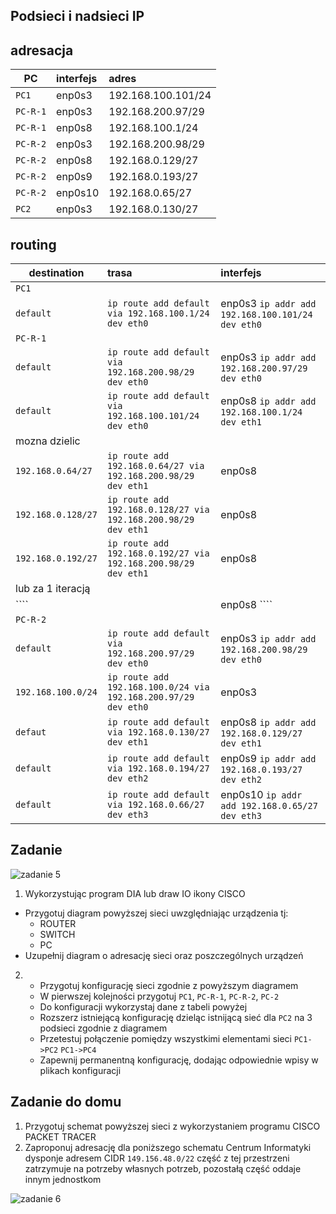 Podsieci i nadsieci IP
----------------------

adresacja
-----------------------------------------------------
| PC     |  interfejs   | adres  |
| --------- |:-------------| :---------------| 
| ``PC1``   | enp0s3 | 192.168.100.101/24     |
| ``PC-R-1``| enp0s3 |  192.168.200.97/29   |
| ``PC-R-1``| enp0s8 | 192.168.100.1/24    |
| ``PC-R-2``| enp0s3 | 192.168.200.98/29      |
| ``PC-R-2``| enp0s8  | 192.168.0.129/27     |
| ``PC-R-2``| enp0s9  | 192.168.0.193/27    |
| ``PC-R-2``| enp0s10 | 192.168.0.65/27     |
| ``PC2``   | enp0s3  | 192.168.0.130/27   |

routing
-------

| destination | trasa | interfejs  |
| --------- |:-------------| :---------------| 
| ``PC1``     |  | |
| ``default`` | ``ip route add default via 192.168.100.1/24 dev eth0`` | enp0s3 ``ip addr add 192.168.100.101/24 dev eth0`` |
| ``PC-R-1``  |  |        |
| ``default`` | ``ip route add default via 192.168.200.98/29 dev eth0``  | enp0s3 ``ip addr add 192.168.200.97/29 dev eth0`` |
| ``default`` | ``ip route add default via 192.168.100.101/24 dev eth0``  | enp0s8 ``ip addr add 192.168.100.1/24 dev eth1`` |
| mozna dzielic   |  |  |
| ``192.168.0.64/27``  | ``ip route add 192.168.0.64/27 via 192.168.200.98/29 dev eth1``  | enp0s8  |
| ``192.168.0.128/27`` | ``ip route add 192.168.0.128/27 via 192.168.200.98/29 dev eth1`` | enp0s8 |
| ``192.168.0.192/27`` | ``ip route add 192.168.0.192/27 via 192.168.200.98/29 dev eth1``  | enp0s8 |
| lub za 1 iteracją   |  |  |
| ````   |  | enp0s8 ````|
| ``PC-R-2``  |  |        |
| ``default`` | ``ip route add default via 192.168.200.97/29 dev eth0``  | enp0s3 ``ip addr add 192.168.200.98/29 dev eth0`` |
| ``192.168.100.0/24`` | ``ip route add 192.168.100.0/24 via 192.168.200.97/29 dev eth0``  | enp0s3 |
| ``defaut``  | ``ip route add default via 192.168.0.130/27 dev eth1``  | enp0s8 ``ip addr add 192.168.0.129/27 dev eth1`` |
| ``default`` | ``ip route add default via 192.168.0.194/27 dev eth2``  | enp0s9 ``ip addr add 192.168.0.193/27 dev eth2`` |
| ``default`` | ``ip route add default via 192.168.0.66/27 dev eth3``  | enp0s10 ``ip addr add 192.168.0.65/27 dev eth3`` |


Zadanie
------------

![zadanie 5](over_network.svg)

1. Wykorzystując program DIA lub draw IO ikony CISCO
  * Przygotuj diagram powyższej sieci uwzględniając urządzenia tj:
    * ROUTER
    * SWITCH
    * PC
  * Uzupełnij diagram o adresację sieci oraz poszczególnych urządzeń
  
2.
   * Przygotuj konfigurację sieci zgodnie z powyższym diagramem
   * W pierwszej kolejności przygotuj ``PC1``, ``PC-R-1``, ``PC-R-2``, ``PC-2``
   * Do konfiguracji wykorzystaj dane z tabeli powyżej
   * Rozszerz istniejącą konfigurację dzieląc istnijącą sieć dla ``PC2`` na 3 podsieci zgodnie z diagramem
   * Przetestuj połączenie pomiędzy wszystkimi elementami sieci ``PC1->PC2`` ``PC1->PC4``
   * Zapewnij permanentną konfigurację, dodając odpowiednie wpisy w plikach konfiguracji


Zadanie do domu
---------------
1. Przygotuj schemat powyższej sieci z wykorzystaniem programu CISCO PACKET TRACER
2. Zaproponuj adresację dla poniższego schematu
   Centrum Informatyki dysponje adresem CIDR ``149.156.48.0/22`` część z tej przestrzeni zatrzymuje na potrzeby własnych potrzeb, pozostałą część oddaje innym jednostkom

  ![zadanie 6](campus-network.svg)
